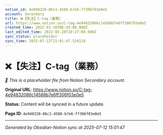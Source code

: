 ```yaml
---
notion_id: 4e948320-86c1-4588-b7e6-ff306f03e0e5
account: Secondary
title: ❌【失注】C-tag（業務）
url: https://www.notion.so/C-tag-4e94832086c14588b7e6ff306f03e0e5
created_time: 2022-03-16T06:43:00.000Z
last_edited_time: 2022-03-28T19:27:00.000Z
sync_status: placeholder
sync_time: 2025-07-12T15:01:47.534118
---
```


# ❌【失注】C-tag（業務）

*🔄 This is a placeholder file from Notion Secondary account.*

**Original URL**: https://www.notion.so/C-tag-4e94832086c14588b7e6ff306f03e0e5

**Status**: Content will be synced in a future update.

**Page ID**: `4e948320-86c1-4588-b7e6-ff306f03e0e5`

---

*Generated by Obsidian-Notion sync at 2025-07-12 15:01:47*

